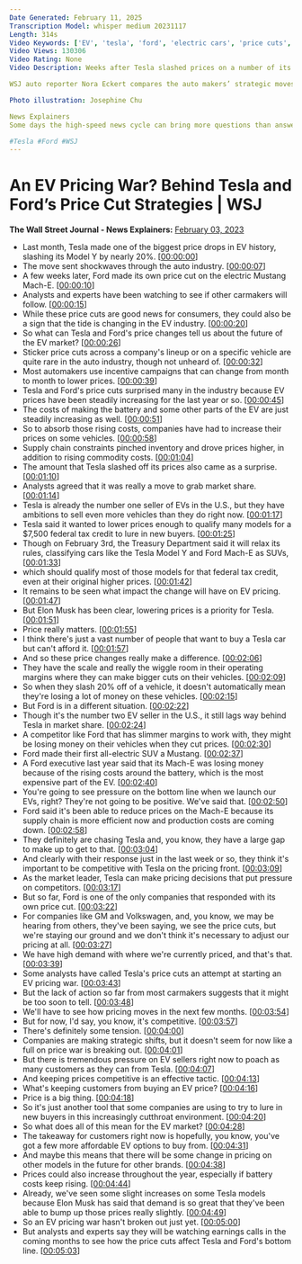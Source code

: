 ```yaml
---
Date Generated: February 11, 2025
Transcription Model: whisper medium 20231117
Length: 314s
Video Keywords: ['EV', 'tesla', 'ford', 'electric cars', 'price cuts', 'tesla price cut', 'ford price cut', 'ev pricing war', 'mustang mach e', 'model y', 'tesla model y', 'why tesla cut prices', 'auto industry', 'auto industry news', 'ev pricing', 'tesla price drop', 'ford price drop', 'ev industry', 'tesla vs ford', 'modely y vs mustang', 'tesla vs mustang', 'ev price war', 'elon musk', 'pricing strategies', 'pricing strategies in marketing', 'price cut strategy', 'electric vehicles', 'electric vehicles 2023', 'electric vehicle price', 'wsj', 'bnss']
Video Views: 130306
Video Rating: None
Video Description: Weeks after Tesla slashed prices on a number of its models, Ford Motors dropped the price of its electric Mustang Mach-E. Some analysts called Tesla’s price cut an attempt to start an EV pricing war.

WSJ auto reporter Nora Eckert compares the auto makers’ strategic moves and explains what this means for the industry. 

Photo illustration: Josephine Chu

News Explainers
Some days the high-speed news cycle can bring more questions than answers. WSJ’s news explainers break down the day's biggest stories into bite-size pieces to help you make sense of the news.

#Tesla #Ford #WSJ
---
```


# An EV Pricing War? Behind Tesla and Ford’s Price Cut Strategies | WSJ
**The Wall Street Journal - News Explainers:** [February 03, 2023](https://www.youtube.com/watch?v=9TDy2BpTvNw)
*  Last month, Tesla made one of the biggest price drops in EV history, slashing its Model Y by nearly 20%. [[00:00:00](https://www.youtube.com/watch?v=9TDy2BpTvNw&t=0.0s)]
*  The move sent shockwaves through the auto industry. [[00:00:07](https://www.youtube.com/watch?v=9TDy2BpTvNw&t=7.0s)]
*  A few weeks later, Ford made its own price cut on the electric Mustang Mach-E. [[00:00:10](https://www.youtube.com/watch?v=9TDy2BpTvNw&t=10.0s)]
*  Analysts and experts have been watching to see if other carmakers will follow. [[00:00:15](https://www.youtube.com/watch?v=9TDy2BpTvNw&t=15.0s)]
*  While these price cuts are good news for consumers, they could also be a sign that the tide is changing in the EV industry. [[00:00:20](https://www.youtube.com/watch?v=9TDy2BpTvNw&t=20.0s)]
*  So what can Tesla and Ford's price changes tell us about the future of the EV market? [[00:00:26](https://www.youtube.com/watch?v=9TDy2BpTvNw&t=26.0s)]
*  Sticker price cuts across a company's lineup or on a specific vehicle are quite rare in the auto industry, though not unheard of. [[00:00:32](https://www.youtube.com/watch?v=9TDy2BpTvNw&t=32.0s)]
*  Most automakers use incentive campaigns that can change from month to month to lower prices. [[00:00:39](https://www.youtube.com/watch?v=9TDy2BpTvNw&t=39.0s)]
*  Tesla and Ford's price cuts surprised many in the industry because EV prices have been steadily increasing for the last year or so. [[00:00:45](https://www.youtube.com/watch?v=9TDy2BpTvNw&t=45.0s)]
*  The costs of making the battery and some other parts of the EV are just steadily increasing as well. [[00:00:51](https://www.youtube.com/watch?v=9TDy2BpTvNw&t=51.0s)]
*  So to absorb those rising costs, companies have had to increase their prices on some vehicles. [[00:00:58](https://www.youtube.com/watch?v=9TDy2BpTvNw&t=58.0s)]
*  Supply chain constraints pinched inventory and drove prices higher, in addition to rising commodity costs. [[00:01:04](https://www.youtube.com/watch?v=9TDy2BpTvNw&t=64.0s)]
*  The amount that Tesla slashed off its prices also came as a surprise. [[00:01:10](https://www.youtube.com/watch?v=9TDy2BpTvNw&t=70.0s)]
*  Analysts agreed that it was really a move to grab market share. [[00:01:14](https://www.youtube.com/watch?v=9TDy2BpTvNw&t=74.0s)]
*  Tesla is already the number one seller of EVs in the U.S., but they have ambitions to sell even more vehicles than they do right now. [[00:01:17](https://www.youtube.com/watch?v=9TDy2BpTvNw&t=77.0s)]
*  Tesla said it wanted to lower prices enough to qualify many models for a $7,500 federal tax credit to lure in new buyers. [[00:01:25](https://www.youtube.com/watch?v=9TDy2BpTvNw&t=85.0s)]
*  Though on February 3rd, the Treasury Department said it will relax its rules, classifying cars like the Tesla Model Y and Ford Mach-E as SUVs, [[00:01:33](https://www.youtube.com/watch?v=9TDy2BpTvNw&t=93.0s)]
*  which should qualify most of those models for that federal tax credit, even at their original higher prices. [[00:01:42](https://www.youtube.com/watch?v=9TDy2BpTvNw&t=102.0s)]
*  It remains to be seen what impact the change will have on EV pricing. [[00:01:47](https://www.youtube.com/watch?v=9TDy2BpTvNw&t=107.0s)]
*  But Elon Musk has been clear, lowering prices is a priority for Tesla. [[00:01:51](https://www.youtube.com/watch?v=9TDy2BpTvNw&t=111.0s)]
*  Price really matters. [[00:01:55](https://www.youtube.com/watch?v=9TDy2BpTvNw&t=115.0s)]
*  I think there's just a vast number of people that want to buy a Tesla car but can't afford it. [[00:01:57](https://www.youtube.com/watch?v=9TDy2BpTvNw&t=117.0s)]
*  And so these price changes really make a difference. [[00:02:06](https://www.youtube.com/watch?v=9TDy2BpTvNw&t=126.0s)]
*  They have the scale and really the wiggle room in their operating margins where they can make bigger cuts on their vehicles. [[00:02:09](https://www.youtube.com/watch?v=9TDy2BpTvNw&t=129.0s)]
*  So when they slash 20% off of a vehicle, it doesn't automatically mean they're losing a lot of money on these vehicles. [[00:02:15](https://www.youtube.com/watch?v=9TDy2BpTvNw&t=135.0s)]
*  But Ford is in a different situation. [[00:02:22](https://www.youtube.com/watch?v=9TDy2BpTvNw&t=142.0s)]
*  Though it's the number two EV seller in the U.S., it still lags way behind Tesla in market share. [[00:02:24](https://www.youtube.com/watch?v=9TDy2BpTvNw&t=144.0s)]
*  A competitor like Ford that has slimmer margins to work with, they might be losing money on their vehicles when they cut prices. [[00:02:30](https://www.youtube.com/watch?v=9TDy2BpTvNw&t=150.0s)]
*  Ford made their first all-electric SUV a Mustang. [[00:02:37](https://www.youtube.com/watch?v=9TDy2BpTvNw&t=157.0s)]
*  A Ford executive last year said that its Mach-E was losing money because of the rising costs around the battery, which is the most expensive part of the EV. [[00:02:40](https://www.youtube.com/watch?v=9TDy2BpTvNw&t=160.0s)]
*  You're going to see pressure on the bottom line when we launch our EVs, right? They're not going to be positive. We've said that. [[00:02:50](https://www.youtube.com/watch?v=9TDy2BpTvNw&t=170.0s)]
*  Ford said it's been able to reduce prices on the Mach-E because its supply chain is more efficient now and production costs are coming down. [[00:02:58](https://www.youtube.com/watch?v=9TDy2BpTvNw&t=178.0s)]
*  They definitely are chasing Tesla and, you know, they have a large gap to make up to get to that. [[00:03:04](https://www.youtube.com/watch?v=9TDy2BpTvNw&t=184.0s)]
*  And clearly with their response just in the last week or so, they think it's important to be competitive with Tesla on the pricing front. [[00:03:09](https://www.youtube.com/watch?v=9TDy2BpTvNw&t=189.0s)]
*  As the market leader, Tesla can make pricing decisions that put pressure on competitors. [[00:03:17](https://www.youtube.com/watch?v=9TDy2BpTvNw&t=197.0s)]
*  But so far, Ford is one of the only companies that responded with its own price cut. [[00:03:22](https://www.youtube.com/watch?v=9TDy2BpTvNw&t=202.0s)]
*  For companies like GM and Volkswagen, and, you know, we may be hearing from others, they've been saying, we see the price cuts, but we're staying our ground and we don't think it's necessary to adjust our pricing at all. [[00:03:27](https://www.youtube.com/watch?v=9TDy2BpTvNw&t=207.0s)]
*  We have high demand with where we're currently priced, and that's that. [[00:03:39](https://www.youtube.com/watch?v=9TDy2BpTvNw&t=219.0s)]
*  Some analysts have called Tesla's price cuts an attempt at starting an EV pricing war. [[00:03:43](https://www.youtube.com/watch?v=9TDy2BpTvNw&t=223.0s)]
*  But the lack of action so far from most carmakers suggests that it might be too soon to tell. [[00:03:48](https://www.youtube.com/watch?v=9TDy2BpTvNw&t=228.0s)]
*  We'll have to see how pricing moves in the next few months. [[00:03:54](https://www.youtube.com/watch?v=9TDy2BpTvNw&t=234.0s)]
*  But for now, I'd say, you know, it's competitive. [[00:03:57](https://www.youtube.com/watch?v=9TDy2BpTvNw&t=237.0s)]
*  There's definitely some tension. [[00:04:00](https://www.youtube.com/watch?v=9TDy2BpTvNw&t=240.0s)]
*  Companies are making strategic shifts, but it doesn't seem for now like a full on price war is breaking out. [[00:04:01](https://www.youtube.com/watch?v=9TDy2BpTvNw&t=241.0s)]
*  But there is tremendous pressure on EV sellers right now to poach as many customers as they can from Tesla. [[00:04:07](https://www.youtube.com/watch?v=9TDy2BpTvNw&t=247.0s)]
*  And keeping prices competitive is an effective tactic. [[00:04:13](https://www.youtube.com/watch?v=9TDy2BpTvNw&t=253.0s)]
*  What's keeping customers from buying an EV price? [[00:04:16](https://www.youtube.com/watch?v=9TDy2BpTvNw&t=256.0s)]
*  Price is a big thing. [[00:04:18](https://www.youtube.com/watch?v=9TDy2BpTvNw&t=258.0s)]
*  So it's just another tool that some companies are using to try to lure in new buyers in this increasingly cutthroat environment. [[00:04:20](https://www.youtube.com/watch?v=9TDy2BpTvNw&t=260.0s)]
*  So what does all of this mean for the EV market? [[00:04:28](https://www.youtube.com/watch?v=9TDy2BpTvNw&t=268.0s)]
*  The takeaway for customers right now is hopefully, you know, you've got a few more affordable EV options to buy from. [[00:04:31](https://www.youtube.com/watch?v=9TDy2BpTvNw&t=271.0s)]
*  And maybe this means that there will be some change in pricing on other models in the future for other brands. [[00:04:38](https://www.youtube.com/watch?v=9TDy2BpTvNw&t=278.0s)]
*  Prices could also increase throughout the year, especially if battery costs keep rising. [[00:04:44](https://www.youtube.com/watch?v=9TDy2BpTvNw&t=284.0s)]
*  Already, we've seen some slight increases on some Tesla models because Elon Musk has said that demand is so great that they've been able to bump up those prices really slightly. [[00:04:49](https://www.youtube.com/watch?v=9TDy2BpTvNw&t=289.0s)]
*  So an EV pricing war hasn't broken out just yet. [[00:05:00](https://www.youtube.com/watch?v=9TDy2BpTvNw&t=300.0s)]
*  But analysts and experts say they will be watching earnings calls in the coming months to see how the price cuts affect Tesla and Ford's bottom line. [[00:05:03](https://www.youtube.com/watch?v=9TDy2BpTvNw&t=303.0s)]
